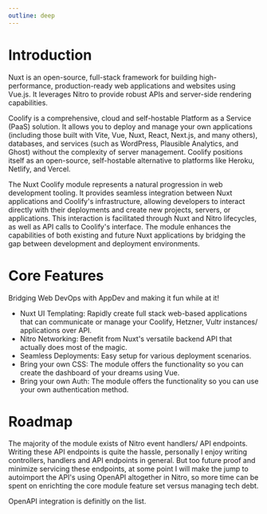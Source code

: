```yaml
---
outline: deep
---
```


# Introduction

Nuxt is an open-source, full-stack framework for building high-performance, production-ready web applications and websites using Vue.js. It leverages Nitro to provide robust APIs and server-side rendering capabilities.

Coolify is a comprehensive, cloud and self-hostable Platform as a Service (PaaS) solution. It allows you to deploy and manage your own applications (including those built with Vite, Vue, Nuxt, React, Next.js, and many others), databases, and services (such as WordPress, Plausible Analytics, and Ghost) without the complexity of server management. Coolify positions itself as an open-source, self-hostable alternative to platforms like Heroku, Netlify, and Vercel.

The Nuxt Coolify module represents a natural progression in web development tooling. It provides seamless integration between Nuxt applications and Coolify's infrastructure, allowing developers to interact directly with their deployments and create new projects, servers, or applications. This interaction is facilitated through Nuxt and Nitro lifecycles, as well as API calls to Coolify's interface. The module enhances the capabilities of both existing and future Nuxt applications by bridging the gap between development and deployment environments.

# Core Features

Bridging Web DevOps with AppDev and making it fun while at it!

- Nuxt UI Templating: Rapidly create full stack web-based applications that can communicate or manage your Coolify, Hetzner, Vultr instances/ applications over API.
- Nitro Networking: Benefit from Nuxt's versatile backend API that actually does most of the magic.
- Seamless Deployments: Easy setup for various deployment scenarios.
- Bring your own CSS: The module offers the functionality so you can create the dashboard of your dreams using Vue.
- Bring your own Auth: The module offers the functionality so you can use your own authentication method.

# Roadmap

The majority of the module exists of Nitro event handlers/ API endpoints.
Writing these API endpoints is quite the hassle, personally I enjoy writing controllers, handlers and API endpoints in general. But too future proof and minimize servicing these endpoints, at some point I will make the jump to autoimport the API's using OpenAPI altogether in Nitro, so more time can be spent on enrichting the core module feature set versus managing tech debt.

OpenAPI integration is definitly on the list.